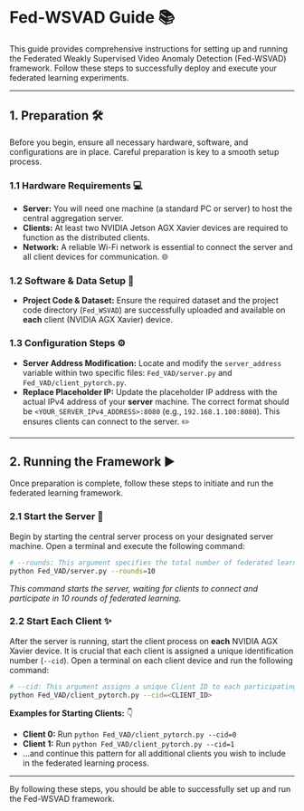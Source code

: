
# Fed-WSVAD Guide 📚

This guide provides comprehensive instructions for setting up and running the Federated Weakly Supervised Video Anomaly Detection (Fed-WSVAD) framework. Follow these steps to successfully deploy and execute your federated learning experiments.

---

## 1. Preparation 🛠️

Before you begin, ensure all necessary hardware, software, and configurations are in place. Careful preparation is key to a smooth setup process.

### 1.1 Hardware Requirements 💻

* **Server:** You will need one machine (a standard PC or server) to host the central aggregation server.
* **Clients:** At least two NVIDIA Jetson AGX Xavier devices are required to function as the distributed clients.
* **Network:** A reliable Wi-Fi network is essential to connect the server and all client devices for communication. 🌐

### 1.2 Software & Data Setup 💾

* **Project Code & Dataset:** Ensure the required dataset and the project code directory (`Fed_WSVAD`) are successfully uploaded and available on **each** client (NVIDIA AGX Xavier) device.

### 1.3 Configuration Steps ⚙️

* **Server Address Modification:** Locate and modify the `server_address` variable within two specific files: `Fed_VAD/server.py` and `Fed_VAD/client_pytorch.py`.
* **Replace Placeholder IP:** Update the placeholder IP address with the actual IPv4 address of your **server** machine. The correct format should be `<YOUR_SERVER_IPv4_ADDRESS>:8080` (e.g., `192.168.1.100:8080`). This ensures clients can connect to the server. ✏️

---

## 2. Running the Framework ▶️

Once preparation is complete, follow these steps to initiate and run the federated learning framework.

### 2.1 Start the Server 🚀

Begin by starting the central server process on your designated server machine. Open a terminal and execute the following command:

```bash
# --rounds: This argument specifies the total number of federated learning rounds the training will perform.
python Fed_VAD/server.py --rounds=10
```
*This command starts the server, waiting for clients to connect and participate in 10 rounds of federated learning.*

### 2.2 Start Each Client ✨

After the server is running, start the client process on **each** NVIDIA AGX Xavier device. It is crucial that each client is assigned a unique identification number (`--cid`). Open a terminal on each client device and run the following command:

```bash
# --cid: This argument assigns a unique Client ID to each participating device (e.g., 0, 1, 2, ...).
python Fed_VAD/client_pytorch.py --cid=<CLIENT_ID>
```

**Examples for Starting Clients:** 👇

* **Client 0:** Run `python Fed_VAD/client_pytorch.py --cid=0`
* **Client 1:** Run `python Fed_VAD/client_pytorch.py --cid=1`
* ...and continue this pattern for all additional clients you wish to include in the federated learning process.

---

By following these steps, you should be able to successfully set up and run the Fed-WSVAD framework.
